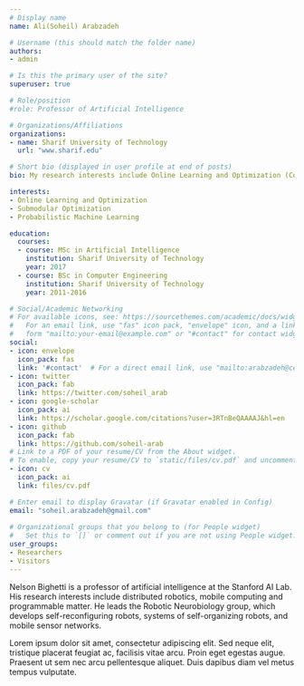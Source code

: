 ```yaml
---
# Display name
name: Ali(Soheil) Arabzadeh

# Username (this should match the folder name)
authors:
- admin

# Is this the primary user of the site?
superuser: true

# Role/position
#role: Professor of Artificial Intelligence

# Organizations/Affiliations
organizations:
- name: Sharif University of Technology
  url: "www.sharif.edu"

# Short bio (displayed in user profile at end of posts)
bio: My research interests include Online Learning and Optimization (Convex and Submodular) and Probabilistic Machine Learning.

interests:
- Online Learning and Optimization
- Submodular Optimization
- Probabilistic Machine Learning

education:
  courses:
  - course: MSc in Artificial Intelligence
    institution: Sharif University of Technology
    year: 2017
  - course: BSc in Computer Engineering
    institution: Sharif University of Technology
    year: 2011-2016

# Social/Academic Networking
# For available icons, see: https://sourcethemes.com/academic/docs/widgets/#icons
#   For an email link, use "fas" icon pack, "envelope" icon, and a link in the
#   form "mailto:your-email@example.com" or "#contact" for contact widget.
social:
- icon: envelope
  icon_pack: fas
  link: '#contact'  # For a direct email link, use "mailto:arabzadeh@ce.sharif.edu".
- icon: twitter
  icon_pack: fab
  link: https://twitter.com/soheil_arab
- icon: google-scholar
  icon_pack: ai
  link: https://scholar.google.com/citations?user=3RTnBeQAAAAJ&hl=en
- icon: github
  icon_pack: fab
  link: https://github.com/soheil-arab
# Link to a PDF of your resume/CV from the About widget.
# To enable, copy your resume/CV to `static/files/cv.pdf` and uncomment the lines below.  
- icon: cv
  icon_pack: ai
  link: files/cv.pdf

# Enter email to display Gravatar (if Gravatar enabled in Config)
email: "soheil.arabzadeh@gmail.com"
  
# Organizational groups that you belong to (for People widget)
#   Set this to `[]` or comment out if you are not using People widget.  
user_groups:
- Researchers
- Visitors
---
```


Nelson Bighetti is a professor of artificial intelligence at the Stanford AI Lab. His research interests include distributed robotics, mobile computing and programmable matter. He leads the Robotic Neurobiology group, which develops self-reconfiguring robots, systems of self-organizing robots, and mobile sensor networks.

Lorem ipsum dolor sit amet, consectetur adipiscing elit. Sed neque elit, tristique placerat feugiat ac, facilisis vitae arcu. Proin eget egestas augue. Praesent ut sem nec arcu pellentesque aliquet. Duis dapibus diam vel metus tempus vulputate. 
